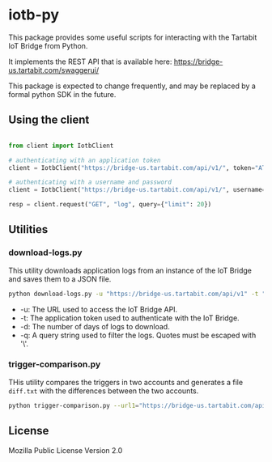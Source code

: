 # iotb-py


This package provides some useful scripts for interacting with the Tartabit IoT Bridge from Python.  

It implements the REST API that is available here: https://bridge-us.tartabit.com/swaggerui/

This package is expected to change frequently, and may be replaced by a formal python SDK in the future.

## Using the client
```python

from client import IotbClient

# authenticating with an application token
client = IotbClient("https://bridge-us.tartabit.com/api/v1/", token="AT:adfasdf....asdfasd")

# authenticating with a username and password
client = IotbClient("https://bridge-us.tartabit.com/api/v1/", username="user@domain.com", password="password")

resp = client.request("GET", "log", query={"limit": 20})
```

## Utilities
### download-logs.py
This utility downloads application logs from an instance of the IoT Bridge and saves them to a JSON file.
```bash
python download-logs.py -u "https://bridge-us.tartabit.com/api/v1" -t "AT:xxxx" -d 30 -q "level == \"warn\""
```
* -u: The URL used to access the IoT Bridge API.
* -t: The application token used to authenticate with the IoT Bridge.
* -d: The number of days of logs to download.
* -q: A query string used to filter the logs.  Quotes must be escaped with \'\\'.
### trigger-comparison.py
THis utility compares the triggers in two accounts and generates a file `diff.txt` with the differences between the two accounts.
```bash
python trigger-comparison.py --url1="https://bridge-us.tartabit.com/api/v1/" --url2="https://bride-us.armordata.io/api/v1/" --token1="AT:YYY" --token2="AT:XXX"
```

## License

Mozilla Public License Version 2.0
